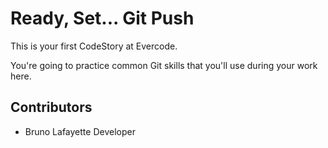 
# Ready, Set... Git Push

This is your first CodeStory at Evercode.

You're going to practice common Git skills that you'll use during your work here.


## Contributors

- Bruno Lafayette Developer
